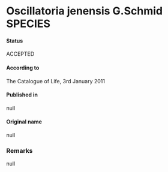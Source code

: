 Oscillatoria jenensis G.Schmid SPECIES
=======

#### Status
ACCEPTED

#### According to
The Catalogue of Life, 3rd January 2011

#### Published in
null

#### Original name
null

### Remarks
null